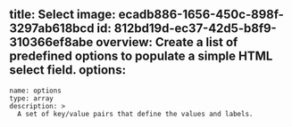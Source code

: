 title: Select
image: ecadb886-1656-450c-898f-3297ab618bcd
id: 812bd19d-ec37-42d5-b8f9-310366ef8abe
overview: Create a list of predefined options to populate a simple HTML select field.
options:
  -
    name: options
    type: array
    description: >
      A set of key/value pairs that define the values and labels.
